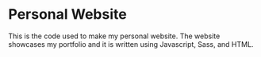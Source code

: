 # Personal Website

This is the code used to make my personal website. The website showcases my portfolio and it is written using Javascript, Sass, and HTML.
